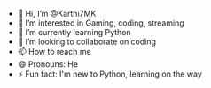 - 👋 Hi, I’m @Karthi7MK
- 👀 I’m interested in Gaming, coding, streaming
- 🌱 I’m currently learning Python
- 💞️ I’m looking to collaborate on coding  
- 📫 How to reach me 
- 😄 Pronouns: He
- ⚡ Fun fact: I'm new to Python, learning on the way

<!---
Karthi7MK/Karthi7MK is a ✨ special ✨ repository because its `README.md` (this file) appears on your GitHub profile.
You can click the Preview link to take a look at your changes.
--->
